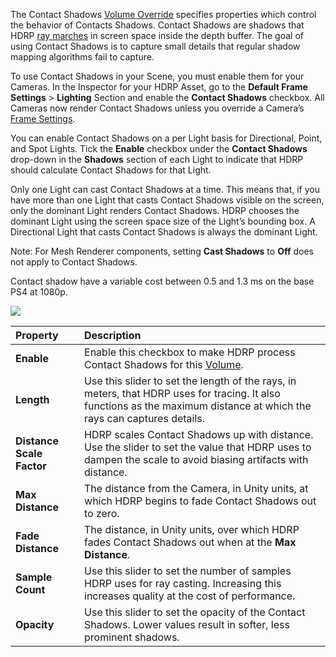 The Contact Shadows [Volume Override](https://github.com/Unity-Technologies/ScriptableRenderPipeline/wiki/Volume-Components) specifies properties which control the behavior of Contacts Shadows. Contact Shadows are shadows that HDRP [ray marches](https://github.com/Unity-Technologies/ScriptableRenderPipeline/wiki/Glossary#RayMarching) in screen space inside the depth buffer. The goal of using Contact Shadows is to capture small details that regular shadow mapping algorithms fail to capture.

To use Contact Shadows in your Scene, you must enable them for your Cameras. In the Inspector for your HDRP Asset, go to the **Default Frame Settings** > **Lighting** Section and enable the **Contact Shadows** checkbox. All Cameras now render Contact Shadows unless you override a Camera’s [Frame Settings](https://github.com/Unity-Technologies/ScriptableRenderPipeline/wiki/Frame-Settings).

You can enable Contact Shadows on a per Light basis for Directional, Point, and Spot Lights. Tick the **Enable** checkbox under the **Contact Shadows** drop-down in the **Shadows** section of each Light to indicate that HDRP should calculate Contact Shadows for that Light.

Only one Light can cast Contact Shadows at a time. This means that, if you have more than one Light that casts Contact Shadows visible on the screen, only the dominant Light renders Contact Shadows. HDRP chooses the dominant Light using the screen space size of the Light’s bounding box. A Directional Light that casts Contact Shadows is always the dominant Light.

Note: For Mesh Renderer components, setting __Cast Shadows__ to __Off__ does not apply to Contact Shadows.

Contact shadow have a variable cost between 0.5 and 1.3 ms on the base PS4 at 1080p.

![](https://github.com/Unity-Technologies/ScriptableRenderPipeline/wiki/Pages/HDRP/Images/ContactShadows1.png)

| Property                  | Description                                                    |
| :------------------------ | :----------------------------------------------------------- |
| __Enable__                | Enable this checkbox to make HDRP process Contact Shadows for this [Volume](https://github.com/Unity-Technologies/ScriptableRenderPipeline/wiki/Volumes). |
| __Length__                | Use this slider to set the length of the rays, in meters, that HDRP uses for tracing. It also functions as the maximum distance at which the rays can captures details. |
| __Distance Scale Factor__ | HDRP scales Contact Shadows up with distance. Use the slider to set the value that HDRP uses to dampen the scale to avoid biasing artifacts with distance. |
| __Max Distance__          | The distance from the Camera, in Unity units, at which HDRP begins to fade Contact Shadows out to zero. |
| __Fade Distance__         | The distance, in Unity units, over which HDRP fades Contact Shadows out when at the __Max Distance__. |
| __Sample Count__          | Use this slider to set the number of samples HDRP uses for ray casting. Increasing this increases quality at the cost of performance. |
| __Opacity__ |   Use this slider to set the opacity of the Contact Shadows. Lower values result in softer, less prominent shadows.   |
